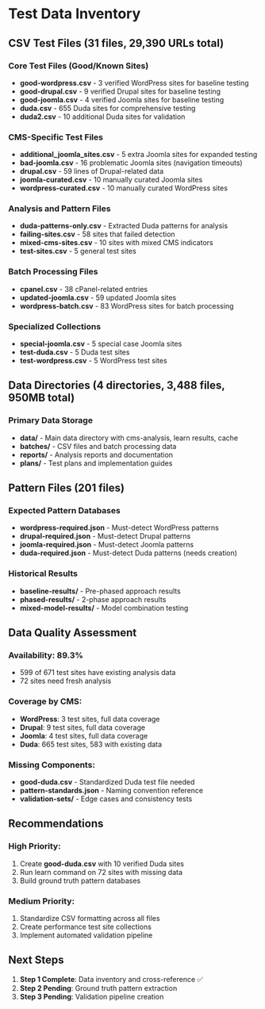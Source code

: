 # Test Data Inventory

## CSV Test Files (31 files, 29,390 URLs total)

### Core Test Files (Good/Known Sites)
- **good-wordpress.csv** - 3 verified WordPress sites for baseline testing
- **good-drupal.csv** - 9 verified Drupal sites for baseline testing  
- **good-joomla.csv** - 4 verified Joomla sites for baseline testing
- **duda.csv** - 655 Duda sites for comprehensive testing
- **duda2.csv** - 10 additional Duda sites for validation

### CMS-Specific Test Files
- **additional_joomla_sites.csv** - 5 extra Joomla sites for expanded testing
- **bad-joomla.csv** - 16 problematic Joomla sites (navigation timeouts)
- **drupal.csv** - 59 lines of Drupal-related data
- **joomla-curated.csv** - 10 manually curated Joomla sites
- **wordpress-curated.csv** - 10 manually curated WordPress sites

### Analysis and Pattern Files
- **duda-patterns-only.csv** - Extracted Duda patterns for analysis
- **failing-sites.csv** - 58 sites that failed detection
- **mixed-cms-sites.csv** - 10 sites with mixed CMS indicators
- **test-sites.csv** - 5 general test sites

### Batch Processing Files
- **cpanel.csv** - 38 cPanel-related entries
- **updated-joomla.csv** - 59 updated Joomla sites
- **wordpress-batch.csv** - 83 WordPress sites for batch processing

### Specialized Collections
- **special-joomla.csv** - 5 special case Joomla sites
- **test-duda.csv** - 5 Duda test sites
- **test-wordpress.csv** - 5 WordPress test sites

## Data Directories (4 directories, 3,488 files, 950MB total)

### Primary Data Storage
- **data/** - Main data directory with cms-analysis, learn results, cache
- **batches/** - CSV files and batch processing data
- **reports/** - Analysis reports and documentation
- **plans/** - Test plans and implementation guides

## Pattern Files (201 files)

### Expected Pattern Databases
- **wordpress-required.json** - Must-detect WordPress patterns
- **drupal-required.json** - Must-detect Drupal patterns
- **joomla-required.json** - Must-detect Joomla patterns
- **duda-required.json** - Must-detect Duda patterns (needs creation)

### Historical Results
- **baseline-results/** - Pre-phased approach results
- **phased-results/** - 2-phase approach results
- **mixed-model-results/** - Model combination testing

## Data Quality Assessment

### Availability: 89.3%
- 599 of 671 test sites have existing analysis data
- 72 sites need fresh analysis

### Coverage by CMS:
- **WordPress**: 3 test sites, full data coverage
- **Drupal**: 9 test sites, full data coverage  
- **Joomla**: 4 test sites, full data coverage
- **Duda**: 665 test sites, 583 with existing data

### Missing Components:
- **good-duda.csv** - Standardized Duda test file needed
- **pattern-standards.json** - Naming convention reference
- **validation-sets/** - Edge cases and consistency tests

## Recommendations

### High Priority:
1. Create **good-duda.csv** with 10 verified Duda sites
2. Run learn command on 72 sites with missing data
3. Build ground truth pattern databases

### Medium Priority:
1. Standardize CSV formatting across all files
2. Create performance test site collections
3. Implement automated validation pipeline

## Next Steps

1. **Step 1 Complete**: Data inventory and cross-reference ✅
2. **Step 2 Pending**: Ground truth pattern extraction
3. **Step 3 Pending**: Validation pipeline creation